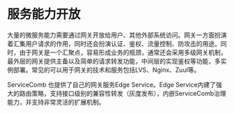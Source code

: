 # 服务能力开放

大量的微服务能力需要通过网关开放给用户、其他外部系统访问。网关一方面扮演着汇集用户请求的作用，同时还会扮演认证、鉴权、流量控制、防攻击的用途。同时，由于网关是一个汇聚点，容易形成业务的瓶颈，通常还会采用多级网关机制，最外层的网关提供主备以及简单的请求转发功能，中间层的实现鉴权等功能，多实例部署。常见的可以用于网关的技术和服务包括LVS、Nginx、Zuul等。

ServiceComb 也提供了自己的网关服务Edge Service。Edge Service内建了强大的路由策略，支持接口级别的兼容性转发（灰度发布），内嵌ServiceComb治理能力，并支持非常灵活的扩展机制。
